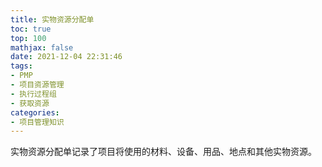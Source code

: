 ```yaml
---
title: 实物资源分配单
toc: true
top: 100
mathjax: false
date: 2021-12-04 22:31:46
tags:
- PMP
- 项目资源管理
- 执行过程组
- 获取资源
categories:
- 项目管理知识
---
```

实物资源分配单记录了项目将使用的材料、设备、用品、地点和其他实物资源。
